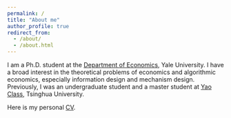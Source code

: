 ```yaml
---
permalink: /
title: "About me"
author_profile: true
redirect_from: 
  - /about/
  - /about.html
---
```


I am a Ph.D. student at the [Department of Economics](https://economics.yale.edu/), Yale University. I have a broad interest in the theoretical problems of economics and algorithmic economics, especially information design and mechanism design. Previously, I was an undergraduate student and a master student at [Yao Class](https://iiis.tsinghua.edu.cn/), Tsinghua University. 

Here is my personal [CV](/files/Yi_Liu_s_CV.pdf).
